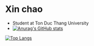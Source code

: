 # Xin chao

- Student at Ton Duc Thang University
- [![Anurag's GitHub stats](https://github-readme-stats.vercel.app/api?username=baorlys)](https://github.com/anuraghazra/github-readme-stats)

[![Top Langs](https://github-readme-stats.vercel.app/api/top-langs/?username=baorlys&hide=html,css,less,scss,tsql)](https://github.com/anuraghazra/github-readme-stats)
